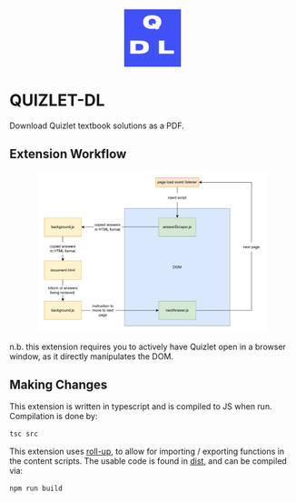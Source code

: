 <div style="text-align: center;">
  <img src="docs/icon.png" alt="extension icon" style="width: 20%;">
</div>


# QUIZLET-DL
Download Quizlet textbook solutions as a PDF.

## Extension Workflow
<div style="text-align: center;">
  <img src="docs/extension-workflow.drawio.png" alt="extension icon" style="width: 80%;">
</div>

n.b. this extension requires you to actively have Quizlet open in a browser window, as it directly manipulates the DOM.


## Making Changes
This extension is written in typescript and is compiled to JS when run. Compilation is done by:

```bash
tsc src
```

This extension uses [roll-up](https://www.extend-chrome.dev/rollup-plugin), to allow for importing / exporting functions in the content scripts. The usable code is found in [dist](dist/), and can be compiled via:

```bash
npm run build
```
